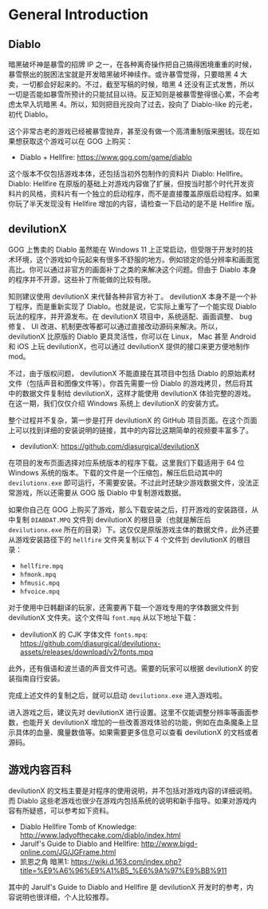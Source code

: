 # General Introduction

## Diablo

暗黑破坏神是暴雪的招牌 IP 之一，在各种离奇操作把自己搞得困境重重的时候，暴雪祭出的脱困法宝就是开发暗黑破坏神续作。或许暴雪觉得，只要暗黑 4 大卖，一切都会好起来的。不过，截至写稿的时候，暗黑 4 还没有正式发售，所以一切是否能如暴雪所预计的只能拭目以待。反正知则是被暴雪整得很心累，不会考虑太早入坑暗黑 4。所以，知则把目光投向了过去，投向了 Diablo-like 的元老，初代 Diablo。

这个非常古老的游戏已经被暴雪抛弃，甚至没有做一个高清重制版来圈钱。现在如果想获取这个游戏可以在 GOG 上购买：

* Diablo + Hellfire: <https://www.gog.com/game/diablo>

这个版本不仅包括游戏本体，还包括当初外包制作的资料片 Diablo: Hellfire。Diablo: Hellfire 在原版的基础上对游戏内容做了扩展，但按当时那个时代开发资料片的风格，资料片有一个独立的启动程序，而不是直接覆盖原版启动程序。如果你玩了半天发现没有 Hellfire 增加的内容，请检查一下启动的是不是 Hellfire 版。

## devilutionX

GOG 上售卖的 Diablo 虽然能在 Windows 11 上正常启动，但受限于开发时的技术环境，这个游戏如今玩起来有很多不舒服的地方。例如锁定的低分辨率和画面宽高比。你可以通过非官方的画面补丁之类的来解决这个问题。但由于 Diablo 本身的程序并不开源，这些补丁所能做的比较有限。

知则建议使用 devilutionX 来代替各种非官方补丁。 devilutionX 本身不是一个补丁程序，而是重新实现了 Diablo。也就是说，它实际上重写了一个能实现 Diablo 玩法的程序，并开源发布。在 devilutionX 项目中，系统适配、画面调整、 bug 修复、 UI 改进、机制更改等都可以通过直接改动源码来解决。所以， devilutionX 比原版的 Diablo 更具灵活性，你可以在 Linux， Mac 甚至 Android 和 iOS 上玩 devilutionX，也可以通过 devilutionX 提供的接口来更方便地制作 mod。

不过，由于版权问题， devilutionX 不能直接在其项目中包括 Diablo 的原始素材文件（包括声音和图像文件等）。你首先需要一份 Diablo 的游戏拷贝，然后将其中的数据文件复制给 devilutionX，这样才能使用 devilutionX 体验完整的游戏。在这一期，我们仅仅介绍 Windows 系统上 devilutionX 的安装方式。

整个过程并不复杂，第一步是打开 devilutionX 的 GitHub 项目页面。在这个页面上可以找到详细的安装说明的链接，其中的内容比这期简单的视频要丰富多了。

* devilutionX: <https://github.com/diasurgical/devilutionX>

在项目的发布页面选择对应系统版本的程序下载。这里我们下载适用于 64 位 Windows 系统的版本。下载的文件是一个压缩包，解压后启动其中的 `devilutionx.exe` 即可运行，不需要安装。不过此时还缺少游戏数据文件，没法正常游戏，所以还需要从 GOG 版 Diablo 中复制游戏数据。

如果你自己在 GOG 上购买了游戏，那么下载安装之后，打开游戏的安装路径，从中复制 `DIABDAT.MPQ` 文件到 devilutionX 的根目录（也就是解压后 `devilutionx.exe` 所在的目录）下。这仅仅是原版游戏主体的数据文件，此外还要从游戏安装路径下的  `hellfire` 文件夹复制以下 4 个文件到 devilutionX 的根目录：

* `hellfire.mpq`
* `hfmonk.mpq`
* `hfmusic.mpq`
* `hfvoice.mpq`

对于使用中日韩翻译的玩家，还需要再下载一个游戏专用的字体数据文件到 devilutionX 文件夹。这个文件叫 `font.mpq` 从以下地址下载：

* devilutionX 的 CJK 字体文件 `fonts.mpq`: <https://github.com/diasurgical/devilutionx-assets/releases/download/v2/fonts.mpq>

此外，还有俄语和波兰语的声音文件可选。需要的玩家可以根据 devilutionX 的安装指南自行安装。

完成上述文件的复制之后，就可以启动 `devilutionx.exe` 进入游戏啦。

进入游戏之后，建议先对 devilutionX 进行设置。这里不仅能调整分辨率等画面参数，也能开关 devilutionX 增加的一些改善游戏体验的功能，例如在血条魔条上显示具体的血量、魔量数值等。如果需要更多信息可以查看 devilutionX 的文档或者源码。

## 游戏内容百科

devilutionX 的文档主要是对程序的使用说明，并不包括对游戏内容的详细说明。而 Diablo 这些老游戏也很少在游戏内包括系统的说明和新手指导。如果对游戏内容有所疑惑，可以参考如下资料。

* Diablo Hellfire Tomb of Knowledge: <http://www.ladyofthecake.com/diablo/index.html>
* Jarulf's Guide to Diablo and Hellfire: <http://www.bigd-online.com/JG/JGFrame.html>
* 凯恩之角 暗黑1: <https://wiki.d.163.com/index.php?title=%E9%A6%96%E9%A1%B5_%E6%9A%97%E9%BB%911>

其中的 Jarulf's Guide to Diablo and Hellfire 是 devilutionX 开发时的参考，内容说明也很详细，个人比较推荐。


